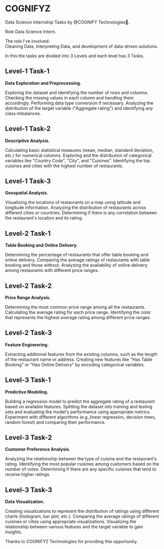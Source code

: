 # COGNIFYZ
Data Science Internship Tasks by @COGNIFY Technologies🎉.

Role Data Science Intern.

The role I've involved:  
Cleaning Data, Interpreting Data, and development of data-driven solutions.

In this the tasks are divided into 3 Levels and each level has 3 Tasks.

## Level-1 Task-1
**Data Exploration and Preprocessing.** 

Exploring the dataset and identifying the number of rows and columns.
Checking the missing values in each column and handling them accordingly.
Performing data type conversion if necessary.
Analyzing the distribution of the target variable ("Aggregate rating") and identifying any class imbalances.

## Level-1 Task-2
**Descriptive Analysis.**

Calculating basic statistical measures (mean, median, standard deviation, etc.) for numerical columns.
Exploring and the distribution of categorical variables like "Country Code", "City", and "Cuisines".
Identifying the top cuisines and cities with the highest number of restaurants.

## Level-1 Task-3
**Geospatial Analysis.**

Visualizing the locations of restaurants on a map using latitude and longitude information.
Analyzing the distribution of restaurants across different cities or countries.
Determining if there is any correlation between the restaurant's location and its rating.

## Level-2 Task-1
**Table Booking and Online Delivery.**

Determining the percentage of restaurants that offer table booking and online delivery.
Comparing the average ratings of restaurants with table booking and those without.
Analyzing the availability of online delivery among restaurants with different price ranges.

## Level-2 Task-2
**Price Range Analysis.**

Determining the most common price range among all the restaurants.
Calculating the average rating for each price range.
Identifying the color that represents the highest average rating among different price ranges.

## Level-2 Task-3
**Feature Engineering.**

Extracting additional features from the existing columns, such as the length of the restaurant name or address.
Creating new features like "Has Table Booking" or "Has Online Delivery" by encoding categorical variables.

## Level-3 Task-1
**Predictive Modeling.**

Building a regression model to predict the aggregate rating of a restaurant based on available features.
Splitting the dataset into training and testing sets and evaluating the model's performance using appropriate metrics.
Experiment with different algorithms (e.g.,linear regression, decision trees, random forest) and comparing their performance.

## Level-3 Task-2
**Customer Preference Analysis.**

Analyzing the relationship between the type of cuisine and the restaurant's rating.
Identifying the most popular cuisines among customers based on the number of votes.
Determining if there are any specific cuisines that tend to receive higher ratings.

## Level-3 Task-3
**Data Visualization.**

Creating visualizations to represent the distribution of ratings using different charts (histogram, bar plot, etc.).
Comparing the average ratings of different cuisines or cities using appropriate visualizations.
Visualizing the relationship between various features and the target variable to gain insights.

Thanks to COGNIFYZ Technologies for providing this opportunity.
